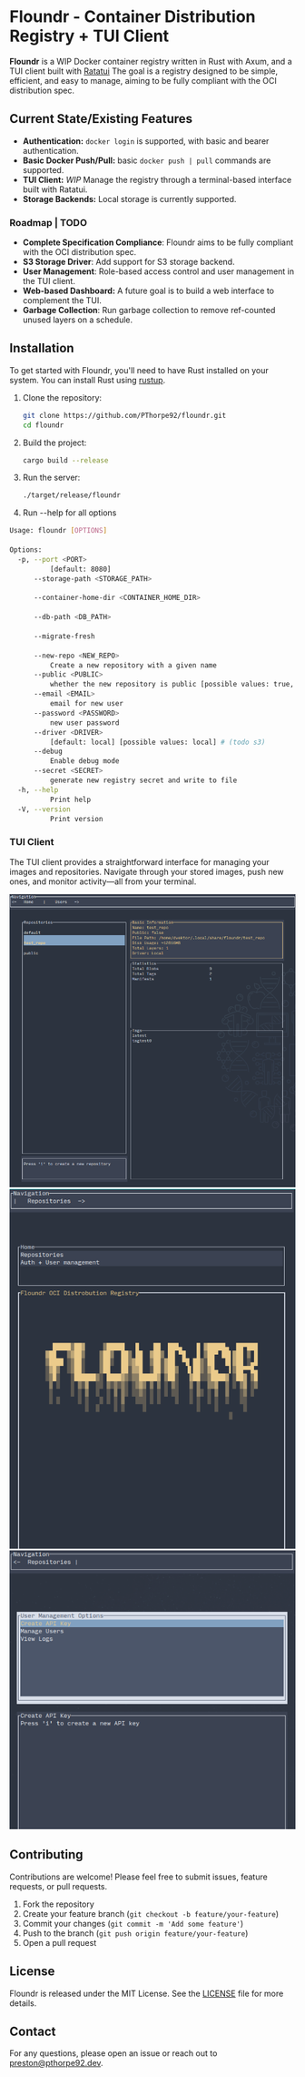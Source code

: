 # Floundr - Container Distribution Registry + TUI Client

**Floundr** is a WIP Docker container registry written in Rust with Axum, and a TUI client built with [Ratatui](https://github.com/ratatui-org/ratatui)
The goal is a registry designed to be simple, efficient, and easy to manage, aiming to be fully compliant with
the OCI distribution spec.

## Current State/Existing Features

- **Authentication:** `docker login` is supported, with basic and bearer authentication.
- **Basic Docker Push/Pull:** basic `docker push | pull` commands are supported.
- **TUI Client:** _WIP_ Manage the registry through a terminal-based interface built with Ratatui.
- **Storage Backends:** Local storage is currently supported.

### Roadmap | TODO

- **Complete Specification Compliance**: Floundr aims to be fully compliant with the OCI distribution spec.
- **S3 Storage Driver**: Add support for S3 storage backend.
- **User Management**: Role-based access control and user management in the TUI client.
- **Web-based Dashboard:** A future goal is to build a web interface to complement the TUI.
- **Garbage Collection**: Run garbage collection to remove ref-counted unused layers on a schedule.

## Installation

To get started with Floundr, you'll need to have Rust installed on your system. You can install Rust using [rustup](https://rustup.rs/).

1. Clone the repository:

   ```sh
   git clone https://github.com/PThorpe92/floundr.git
   cd floundr
   ```

2. Build the project:

   ```sh
   cargo build --release
   ```

3. Run the server:

   ```sh
   ./target/release/floundr
   ```

4. Run --help for all options

```sh
Usage: floundr [OPTIONS]

Options:
  -p, --port <PORT>
          [default: 8080]
      --storage-path <STORAGE_PATH>

      --container-home-dir <CONTAINER_HOME_DIR>

      --db-path <DB_PATH>

      --migrate-fresh

      --new-repo <NEW_REPO>
          Create a new repository with a given name
      --public <PUBLIC>
          whether the new repository is public [possible values: true, false]
      --email <EMAIL>
          email for new user
      --password <PASSWORD>
          new user password
      --driver <DRIVER>
          [default: local] [possible values: local] # (todo s3)
      --debug
          Enable debug mode
      --secret <SECRET>
          generate new registry secret and write to file
  -h, --help
          Print help
  -V, --version
          Print version
```

### TUI Client

The TUI client provides a straightforward interface for managing your images and repositories. Navigate through your stored images, push new ones, and monitor activity—all from your terminal.

<img src="config/tui_client.png" alt="TUI Client" width="600"/>

<img src="config/tui_client2.png" alt="TUI Client" width="600"/>

<img src="config/tui_client3.png" alt="TUI Client" width="600"/>

## Contributing

Contributions are welcome! Please feel free to submit issues, feature requests, or pull requests.

1. Fork the repository
2. Create your feature branch (`git checkout -b feature/your-feature`)
3. Commit your changes (`git commit -m 'Add some feature'`)
4. Push to the branch (`git push origin feature/your-feature`)
5. Open a pull request

## License

Floundr is released under the MIT License. See the [LICENSE](LICENSE) file for more details.

## Contact

For any questions, please open an issue or reach out to [preston@pthorpe92.dev](mailto:preston@pthorpe92.dev).
